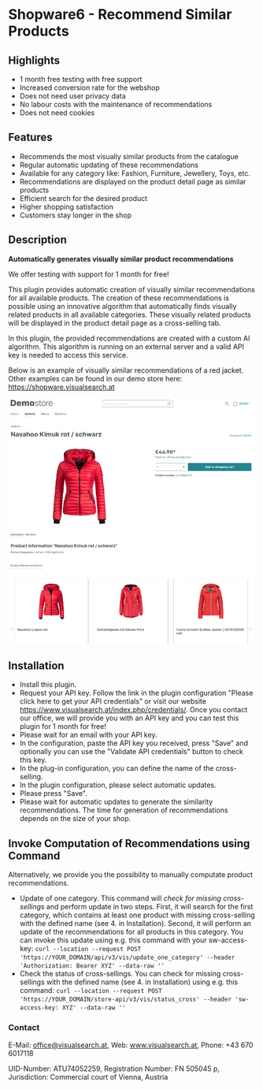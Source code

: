 # Shopware6 - Recommend Similar Products

## Highlights
* 1 month free testing with free support
* Increased conversion rate for the webshop
* Does not need user privacy data
* No labour costs with the maintenance of recommendations
* Does not need cookies

## Features
* Recommends the most visually similar products from the catalogue
* Regular automatic updating of these recommendations
* Available for any category like: Fashion, Furniture, Jewellery, Toys, etc.
* Recommendations are displayed on the product detail page as similar products
* Efficient search for the desired product
* Higher shopping satisfaction
* Customers stay longer in the shop

## Description
**Automatically generates visually similar product recommendations**

We offer testing with support for 1 month for free!

This plugin provides automatic creation of visually similar recommendations for all available products. The creation of these recommendations is possible using an innovative algorithm that automatically finds visually related products in all available categories. These visually related products will be displayed in the product detail page as a cross-selling tab.

In this plugin, the provided recommendations are created with a custom AI algorithm. This algorithm is running on an external server and a valid API key is needed to access this service.

Below is an example of visually similar recommendations of a red jacket. Other examples can be found in our demo store here: https://shopware.visualsearch.at

<img src="/demostore-jacket.jpg" alt="drawing" width="500px"/>

## Installation

* Install this plugin.
* Request your API key. Follow the link in the plugin configuration "Please click here to get your API credentials" or visit our website https://www.visualsearch.at/index.php/credentials/. Once you contact our office, we will provide you with an API key and you can test this plugin for 1 month for free!
* Please wait for an email with your API key.
* In the configuration, paste the API key you received, press "Save" and optionally you can use the "Validate API credentials" button to check this key.
* In the plug-in configuration, you can define the name of the cross-selling.
* In the plugin configuration, please select automatic updates.
* Please press "Save".
* Please wait for automatic updates to generate the similarity recommendations. The time for generation of recommendations depends on the size of your shop.

## Invoke Computation of Recommendations using Command

Alternatively, we provide you the possibility to manually computate product recommendations.

* Update of one category. This command will *check for missing cross-sellings* and perform update in two steps. First, it will search for the first category, which contains at least one product with missing cross-selling with the defined name (see 4. in Installation). Second, it will perform an update of the recommendations for all products in this category. You can invoke this update using e.g. this command with your sw-access-key: `curl --location --request POST 'https://YOUR_DOMAIN/api/v3/vis/update_one_category' --header 'Authorization: Bearer XYZ' --data-raw ''`
* Check the status of cross-sellings. You can check for missing cross-sellings with the defined name (see 4. in Installation) using e.g. this command: `curl --location --request POST 'https://YOUR_DOMAIN/store-api/v3/vis/status_cross' --header 'sw-access-key: XYZ' --data-raw ''`

### Contact
E-Mail: office@visualsearch.at, Web: www.visualsearch.at, Phone: +43 670 6017118

UID-Number: ATU74052259, Registration Number: FN 505045 p, Jurisdiction: Commercial court of Vienna, Austria
